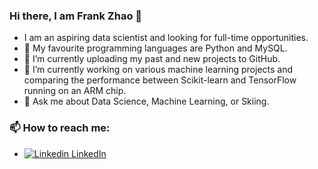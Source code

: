 ### Hi there, I am Frank Zhao 👋

* I am an aspiring data scientist and looking for full-time opportunities.
* :pencil: My favourite programming languages are Python and MySQL.
* 🌱 I’m currently uploading my past and new projects to GitHub.
* 🔭 I’m currently working on various machine learning projects and comparing the performance between Scikit-learn and TensorFlow running on an ARM chip.
* 💬 Ask me about Data Science, Machine Learning, or Skiing.


### 📫 How to reach me:  
* [![Linkedin](https://i.stack.imgur.com/gVE0j.png) LinkedIn](https://www.linkedin.com/in/frankhzhao/)
<!--
**DigimonFrankie/DigimonFrankie** is a ✨ _special_ ✨ repository because its `README.md` (this file) appears on your GitHub profile.

Here are some ideas to get you started:

- 🔭 I’m currently working on ...
- 🌱 I’m currently learning ...
- 👯 I’m looking to collaborate on ...
- 🤔 I’m looking for help with ...
- 💬 Ask me about ...
- 📫 How to reach me: ...
- 😄 Pronouns: ...
- ⚡ Fun fact: ...
-->
